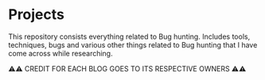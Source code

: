 # Projects
This repository consists everything related to Bug hunting. Includes tools, techniques, bugs and various other things related to Bug hunting that I have come across while researching. 




⚠️⚠️ CREDIT FOR EACH BLOG GOES TO ITS RESPECTIVE OWNERS ⚠️⚠️
